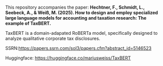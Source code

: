 This repository accompanies the paper: **Hechtner, F., Schmidt, L., Seebeck, A., & Weiß, M. (2025). How to design and employ specialized large language models for accounting and taxation research: The example of TaxBERT.**

TaxBERT is a domain-adapated RoBERTa model, specifically designed to analyze qualitative corporate tax disclosures.

SSRN:https://papers.ssrn.com/sol3/papers.cfm?abstract_id=5146523

Huggingface: https://huggingface.co/mariusweiss/TaxBERT

<!--
**TaxBERT/TaxBERT** is a ✨ _special_ ✨ repository because its `README.md` (this file) appears on your GitHub profile.

Here are some ideas to get you started:

- 🔭 I’m currently working on ...
- 🌱 I’m currently learning ...
- 👯 I’m looking to collaborate on ...
- 🤔 I’m looking for help with ...
- 💬 Ask me about ...
- 📫 How to reach me: ...
- 😄 Pronouns: ...
- ⚡ Fun fact: ...
-->
